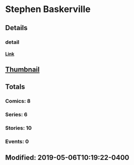 # Stephen  Baskerville 
## Details
### detail
#### [Link](http://marvel.com/comics/creators/3480/stephen_baskerville?utm_campaign=apiRef&utm_source=225578a89fc76f3d20fbffda5d17a88d)
## [Thumbnail](http://i.annihil.us/u/prod/marvel/i/mg/b/40/image_not_available.jpg)
## Totals
### Comics: 8
### Series: 6
### Stories: 10
### Events: 0
## Modified: 2019-05-06T10:19:22-0400